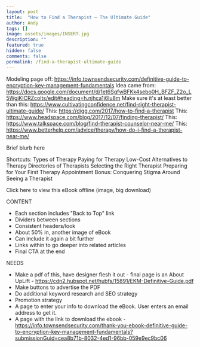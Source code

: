 ```yaml
---
layout: post
title:  "How to Find a Therapist – The Ultimate Guide"
author: Andy
tags: []
image: assets/images/INSERT.jpg
description: ""
featured: true
hidden: false
comments: false
permalink: /find-a-therapist-ultimate-guide
---
```


Modeling page off: https://info.townsendsecurity.com/definitive-guide-to-encryption-key-management-fundamentals
Idea came from: https://docs.google.com/document/d/1et6SgfwBFKk4sebo0H_BFZF_Z2o_L5WgjKICRZcolts/edit#heading=h.njhca1j6lu8m
Make sure it's at least better than this: https://www.cultivatingconfidence.net/find-right-therapist-ultimate-guide/
This: https://digg.com/2017/how-to-find-a-therapist
This: https://www.headspace.com/blog/2017/12/07/finding-therapist/
This: https://www.talkspace.com/blog/find-therapist-counselor-near-me/
This: https://www.betterhelp.com/advice/therapy/how-do-i-find-a-therapist-near-me/

Brief blurb here

Shortcuts:
Types of Therapy
Paying for Therapy
Low-Cost Alternatives to Therapy
Directories of Therapists
Selecting the Right Therapist
Preparing for Your First Therapy Appointment
Bonus: Conquering Stigma Around Seeing a Therapist

Click here to view this eBook offline
(image, big download)


CONTENT
- Each section includes "Back to Top" link
- Dividers between sections
- Consistent headers/look
- About 50% in, another image of eBook
- Can include it again a bit further
- Links within to go deeper into related articles
- Final CTA at the end

NEEDS
- Make a pdf of this, have designer flesh it out
		- final page is an About UpLift
		- https://cdn2.hubspot.net/hubfs/15891/EKM-Definitive-Guide.pdf
- Make buttons to advertise the PDF
- Do additional keyword research and SEO strategy
- Promotion strategy
- A page to enter your info to download the eBook. User enters an email address to get it.
- A page with the link to download the ebook
		- https://info.townsendsecurity.com/thank-you-ebook-definitive-guide-to-encryption-key-management-fundamentals?submissionGuid=cea8b71b-8032-4ed1-96bb-059e9ec9bc06

